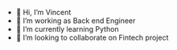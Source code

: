 - 👋 Hi, I’m Vincent
- 👀 I’m working as Back end Engineer
- 🌱 I’m currently learning Python
- 💞️ I’m looking to collaborate on Fintech project

<!---
vincent-balloonbox/vincent-balloonbox is a ✨ special ✨ repository because its `README.md` (this file) appears on your GitHub profile.
You can click the Preview link to take a look at your changes.
--->
